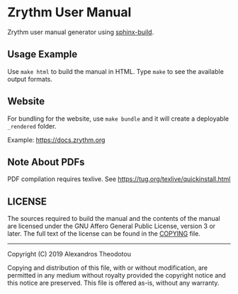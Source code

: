 Zrythm User Manual
==================

Zrythm user manual generator using
[sphinx-build](http://sphinx-doc.org/).

## Usage Example

Use `make html` to build the manual in HTML.
Type `make` to see the available output formats.

## Website

For bundling for the website, use `make bundle`
and it will create a deployable `_rendered`
folder.

Example: https://docs.zrythm.org

## Note About PDFs

PDF compilation requires texlive. See
https://tug.org/texlive/quickinstall.html

## LICENSE
The sources required to build the manual and the
contents of the manual are licensed under the GNU
Affero General Public License, version 3 or later.
The full text of the license can be found in the
[COPYING](COPYING) file.

----

Copyright (C) 2019 Alexandros Theodotou

Copying and distribution of this file, with or without modification,
are permitted in any medium without royalty provided the copyright
notice and this notice are preserved.  This file is offered as-is,
without any warranty.
